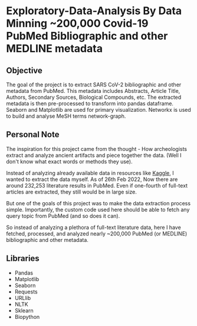 # Exploratory-Data-Analysis By Data Minning ~200,000 Covid-19 PubMed Bibliographic and other MEDLINE metadata

## Objective
The goal of the project is to extract SARS CoV-2 bibliographic and other metadata from PubMed. This metadata includes Abstracts, Article Title, Authors, Secondary Sources, Biological Compounds, etc. The extracted metadata is then pre-processed to transform into pandas dataframe. Seaborn and Matplotlib are used for primary visualization. Networkx is used to build and analyse MeSH terms network-graph. 

## Personal Note
The inspiration for this project came from the thought - How archeologists extract and analyze ancient artifacts and piece together the data. (Well I don't know what exact words or methods they use).

Instead of analyzing already available data in resources like [Kaggle](https://www.kaggle.com/allen-institute-for-ai/CORD-19-research-challenge), I wanted to extract the data myself. As of 26th Feb 2022, Now there are around  232,253 literature results in PubMed. Even if one-fourth of full-text articles are extracted, they still would be in large size. 

But one of the goals of this project was to make the data extraction process simple. Importantly, the custom code used here should be able to fetch any query topic from PubMed (and so does it can).

So instead of analyzing a plethora of full-text literature data, here I have fetched, processed, and analyzed nearly ~200,000 PubMed (or MEDLINE) bibliographic and other metadata.

## Libraries
- Pandas 
- Matplotlib 
- Seaborn 
- Requests 
- URLlib 
- NLTK 
- Sklearn 
- Biopython

